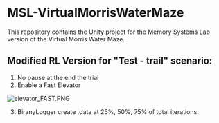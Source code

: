 # MSL-VirtualMorrisWaterMaze
This repository contains the Unity project for the Memory Systems Lab version of the Virtual Morris Water Maze.

## Modified RL Version for "Test - trail" scenario:

1. No pause at the end the trial
2. Enable a Fast Elevator 

![elevator_FAST.PNG](http://upload-images.jianshu.io/upload_images/1873837-eded68c3b82c4be4.PNG?imageMogr2/auto-orient/strip%7CimageView2/2/w/1240)

3. BiranyLogger create .data at 25%, 50%, 75% of total iterations.
